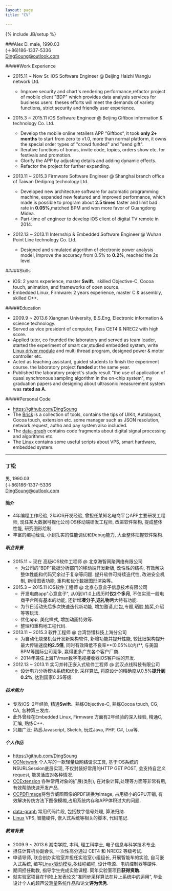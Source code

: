 ```yaml
---
layout: page
title: "CV"

---
```

{% include JB/setup %}  


###Alex D.
male, 1990.03  
(＋86)186-1337-5336  
<DingSoung@outlook.com>  

#####Work Experience

* 2015.11 ~ Now Sr. iOS Software Engineer @ Beijing Haizhi Wangju network Ltd.
  * Improve security and chart's rendering performance,refactor project of mobile client "BDP" which provides data analysis services for business users. theses efforts will meet the  demands of variety functions, strict security and friendly user experience.

* 2015.3 ~ 2015.11 iOS Software Engineer @ Beijing Giftbox information & technology Co. Ltd.
  * Develop the mobile online retailers APP “Giftbox“, it took **only 2+ months** to start from zero to v1.0, more than normal platform, it owns the special order types of "crowd funded" and "send gift".
  * Iterative functions of bonus, invite code, topics, orders show etc. for festivals and promotion.
  * Glorify the APP by adjusting details and adding dynamic effects.
  * Refactor the project for further expanding.

* 2013.11 ~ 2015.3 Firmware Software Engineer @ Shanghai branch office of Taiwan Dediprog technology Ltd.
  * Developed new architecture software for automatic programming machine, expanded new featured and improved performance, which made is possible to program about **2.5 times** faster and limit bad rate in **0.05%**,matched BPM and won more favor of Guangdong Midea.
  * Part-time of engineer to develop iOS client of digital TV remote in 2014.

* 2012.13 ~ 2013.11 Internship & Embedded Software Engineer @ Wuhan Point Line technology Co. Ltd.
  * Designed and simulated algorithm of electronic power analysis model, Improve the accuracy from 0.5% to **0.2%**, reached the 2s level.

#####Skills
* iOS: 2 years experience, master **Swift**、skilled Objective-C, Cocoa touch, animation, and frameworks of open source.
* Embedded Linux,  Firmware: 2 years experience, master C & assembly, skilled C++.

#####Education
* 2009.9 ~ 2013.6 Xiangnan University, B.S.Eng, Electronic information & science technology.
* Served as vice president of computer, Pass CET4 & NREC2 with high score.
* Applied tutor, co founded the laboratory and served as team leader, started the experiment of smart car,studied embedded system, write [Linux driver module](https://github.com/DingSoung/linux-3.0.1/tree/master/drivers/char) and multi thread program, designed power & motor controller etc.
* Acted as teaching assistant, guided students to finish the experiment course. the laboratory project **funded** at the same year.
* Published the laboratory project's study result "the use of application of quasi synchronous sampling algorithm in the on-chip system", my graduation papers and designing about ultrasonic measurement system was **rated as A**.

#####Personal Code
  * <https://github.com/DingSoung>  
  * The [Brick](https://github.com/DingSoung/Brick) is a collection of tools, contains the tips of UIKit, Autolayout, Cocoa touch, extension etc. some manager such as JSON resolution, network request, autho and pay system also included.
  * The [data-graph](https://github.com/DingSoung/data-graph.git) contains code fragments about digital signal processing and algorithms etc.
  * The [Linux](https://github.com/DingSoung/Linux.git) contains some useful scripts about VPS, smart hardware, embedded system.


---

### 丁松
男, 1990.03  
(＋86)186-1337-5336  
<DingSoung@outlook.com>  

#### 简介
* 4年编程工作经验, 2年iOS开发经验, 曾担任某知名电商平台APP主要研发工程师, 现任某大数据可视化公司iOS移动端研发工程师, 改进软件架构, 提成整体性能, 研究图形绘制.
* 丰富的编程经验, 小到扎实的性能调优和Debug能力, 大至整体把握软件架构.

##### 职业背景
* 2015.11 ~ 现在 高级iOS软件工程师 @ 北京海智网聚网络有限公司
  * 为公司的“BDP”数据分析部门的移动端开发新版, 改性性的结构, 有效解决整体性能和代码冗余过于复杂等问题. 提升软件可持续迭代性, 改进安全机制, 新增图表功能, 重构和优化数据图形渲染等。
* 2015.3 ~ 2015.11 iOS软件工程师 @ 北京心意盒子信息技术有限公司
  * 开发电商app"心意盒子", 从0到V1.0上线历时**仅2个多月**, 不仅实现一般电商平台所有基本的功能, 还新增**凑分子**,**送礼物**两大特有功能.
  * 为节日活动先后多次快速迭代新功能, 增加邀请,红包,专题,晒脸,抽奖,介绍等等玩法.
  * 优化app, 美化样式, 增加动画特效等.
  * 整理和重构地工程代码.
* 2013.11 ~ 2015.3 软件工程师 @ 台湾岱镨科技上海分公司
  * 为自动化烧录机台开发新架构软件, 新增功能并提升性能, 较比旧架构提升最大传输速度**约2.5倍**, 同时有效降低不良率**(0.05%以内)**, 与美国BPM等国际公司竞争, 赢得更多广东各个客户厂商.
  * 2014年兼任上海TVman数字电视接收器iOS客户端的开发.
* 2012.13 ~ 2013.11 实习并转正嵌入式软件工程师 @ 武汉点线科技有限公司
  * 设计电力分析模块系统和优化 采样算法, 将原设计的精确度从0.5%**提升到0.2%**, 达到国家0.2S等级.

##### 技术能力
* 专攻iOS: 2年经验, 精通**Swift**、熟练Objective-C, 熟练Cocoa touch, CG, CA, 各种第三发库.
* 此外曾经在Embedded Linux, Firmware 方面有2年经验的深入经验, 精通C, 汇编, 熟练C++.
* 兴趣广泛: 熟悉Javascript, Sketch, 玩过Java, PHP, C#, Lua等.
##### 个人作品
  * <https://github.com/DingSoung>  
  * [CCNetwork](https://github.com/DingSoung/CCNetwork.git) 个人写的一款轻量级网络请求工具, 基于iOS系统的NSURLSession底层实现, 不仅封装好常用的HTTP GET POST, 会支持自定义request, 能灵活应对各种情况.
  * [CCExtension](https://github.com/DingSoung/CCExtension.git) 各种常用对象的扩展(类别), 在对象计算,处理等方面等非常有用, 有效帮助快速开发产品.
  * [CCPDFImage](https://github.com/DingSoung/CCPDFImage.git)将包含威图图像的PDF转换为Image, 占用极小的GPU开销, 有效解决传统方法下图像模糊,占用系统内存和APP体积过大的问题.
  <!--* [Brick](https://github.com/DingSoung/Brick) 是我在iOS开发过程中积累的工具集, 主要是Swift, 包括UIKit, AutoLayout, 常用Cocoa Touch Class技巧, 扩展工具等, 以及模块化好的第三方授权, 支付、JSON解析.-->
  * [data-graph](https://github.com/DingSoung/data-graph.git) 常用代码片段, 包括数字信号处理, 算法归纳.
  * [Linux](https://github.com/DingSoung/Linux.git) VPS, 智能硬件, 嵌入式系统等相关的脚本, 代码笔记.

##### 教育背景
* 2009.9 ~ 2013.6 湘南学院, 本科, 理工科学士, 电子信息与科学技术专业.
* 担任计算机协副会长, 一次性高分通过 CET4 和 NREC2 等级考试.
* 申请导师, 联合创办实验室并担任实验室小组组长, 开展智能车的实验, 自习嵌入式系统, 编写[Linux驱动模块](https://github.com/DingSoung/linux-3.0.1/tree/master/drivers/char),多线程编程, 设计电源、电机控制器等硬件.
* 期间担任助教, 指导学生完成实验课程. 同年实验室项目**获得资助**.
* 就实验室项目在刊物上发表论文“准同步采样算法在片上系统中的运用”, 毕业设计个人的超声波测量系统作品和论文**评为优秀**.
